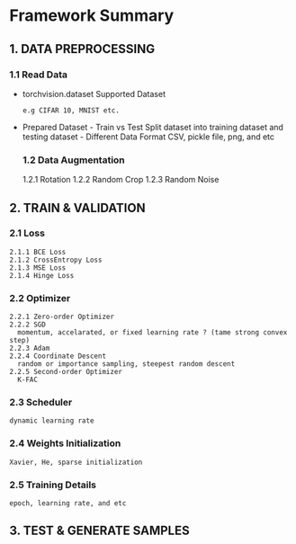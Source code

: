 # Framework Summary #
## 1. DATA PREPROCESSING ##
### 1.1 Read Data ###
- torchvision.dataset Supported Dataset

      e.g CIFAR 10, MNIST etc.
- Prepared Dataset
      - Train vs Test
        Split dataset into training dataset and testing dataset
      - Different Data Format
        CSV, pickle file, png, and etc
        
  ### 1.2 Data Augmentation
    1.2.1 Rotation
    1.2.2 Random Crop
    1.2.3 Random Noise
    
## 2. TRAIN & VALIDATION ##
  ### 2.1 Loss
    2.1.1 BCE Loss
    2.1.2 CrossEntropy Loss
    2.1.3 MSE Loss
    2.1.4 Hinge Loss
  ### 2.2 Optimizer
    2.2.1 Zero-order Optimizer
    2.2.2 SGD
      momentum, accelarated, or fixed learning rate ? (tame strong convex step)
    2.2.3 Adam
    2.2.4 Coordinate Descent
      random or importance sampling, steepest random descent
    2.2.5 Second-order Optimizer
      K-FAC   
  ### 2.3 Scheduler
    dynamic learning rate
  ### 2.4 Weights Initialization
    Xavier, He, sparse initialization
  ### 2.5 Training Details
    epoch, learning rate, and etc

## 3. TEST & GENERATE SAMPLES ##
